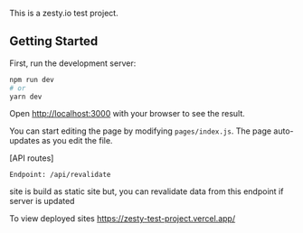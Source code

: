 This is a zesty.io test project.

## Getting Started

First, run the development server:

```bash
npm run dev
# or
yarn dev
```

Open [http://localhost:3000](http://localhost:3000) with your browser to see the result.

You can start editing the page by modifying `pages/index.js`. The page auto-updates as you edit the file.

[API routes]

```
Endpoint: /api/revalidate
```

site is build as static site but, you can revalidate data from this endpoint if server is updated

To view deployed sites
https://zesty-test-project.vercel.app/
